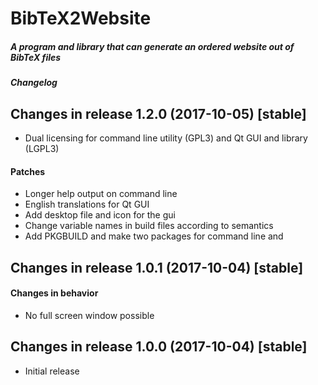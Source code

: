 # BibTeX2Website
##### A program and library that can generate an ordered website out of BibTeX files
##### Changelog


## Changes in release 1.2.0 (2017-10-05) [stable]

* Dual licensing for command line utility (GPL3) and Qt GUI and library (LGPL3)

#### Patches

* Longer help output on command line
* English translations for Qt GUI
* Add desktop file and icon for the gui
* Change variable names in build files according to semantics
* Add PKGBUILD and make two packages for command line and


## Changes in release 1.0.1 (2017-10-04) [stable]

#### Changes in behavior

* No full screen window possible


## Changes in release 1.0.0 (2017-10-04) [stable]

* Initial release


